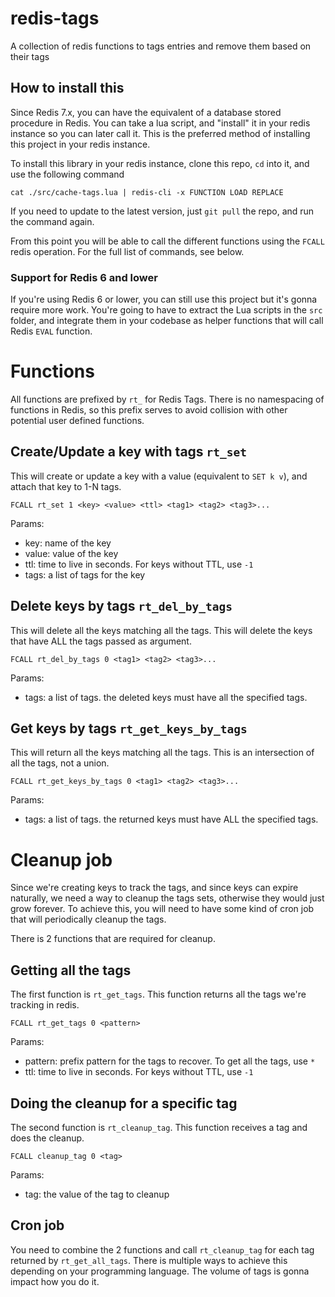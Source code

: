 # redis-tags

A collection of redis functions to tags entries and remove them based on their tags

## How to install this

Since Redis 7.x, you can have the equivalent of a database stored procedure in Redis. You can take a lua script, and "install" it in your redis instance so you can later call it. This is the preferred method of installing this project in your redis instance.

To install this library in your redis instance, clone this repo, `cd` into it, and use the following command
```
cat ./src/cache-tags.lua | redis-cli -x FUNCTION LOAD REPLACE
```
If you need to update to the latest version, just `git pull` the repo, and run the command again.

From this point you will be able to call the different functions using the `FCALL` redis operation. For the full list of commands, see below.

### Support for Redis 6 and lower

If you're using Redis 6 or lower, you can still use this project but it's gonna require more work. You're going to have to extract the Lua scripts in the `src` folder, and integrate them in your codebase as helper functions that will call Redis `EVAL` function.

# Functions

All functions are prefixed by `rt_` for Redis Tags. There is no namespacing of functions in Redis, so this prefix serves to avoid collision with other potential user defined functions.

## Create/Update a key with tags `rt_set`

This will create or update a key with a value (equivalent to `SET k v`), and attach that key to 1-N tags.

```
FCALL rt_set 1 <key> <value> <ttl> <tag1> <tag2> <tag3>...
```
Params:
* key: name of the key
* value: value of the key
* ttl: time to live in seconds. For keys without TTL, use `-1`
* tags: a list of tags for the key

## Delete keys by tags `rt_del_by_tags`

This will delete all the keys matching all the tags. This will delete the keys that have ALL the tags passed as argument.

```
FCALL rt_del_by_tags 0 <tag1> <tag2> <tag3>...
```
Params:
* tags: a list of tags. the deleted keys must have all the specified tags.

## Get keys by tags `rt_get_keys_by_tags`

This will return all the keys matching all the tags. This is an intersection of all the tags, not a union.

```
FCALL rt_get_keys_by_tags 0 <tag1> <tag2> <tag3>...
```
Params:
* tags: a list of tags. the returned keys must have ALL the specified tags.

# Cleanup job

Since we're creating keys to track the tags, and since keys can expire naturally, we need a way to cleanup the tags sets, otherwise they would just grow forever. To achieve this, you will need to have some kind of cron job that will periodically cleanup the tags.

There is 2 functions that are required for cleanup.

## Getting all the tags

The first function is `rt_get_tags`. This function returns all the tags we're tracking in redis.
```
FCALL rt_get_tags 0 <pattern>
```
Params:
* pattern: prefix pattern for the tags to recover. To get all the tags, use `*`
* ttl: time to live in seconds. For keys without TTL, use `-1`

## Doing the cleanup for a specific tag

The second function is `rt_cleanup_tag`. This function receives a tag and does the cleanup.

```
FCALL cleanup_tag 0 <tag>
```
Params:
* tag: the value of the tag to cleanup

## Cron job

You need to combine the 2 functions and call `rt_cleanup_tag` for each tag returned by `rt_get_all_tags`. There is multiple ways to achieve this depending on your programming language. The volume of tags is gonna impact how you do it.